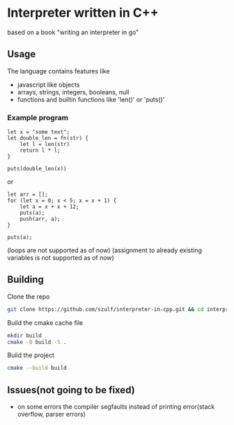 # Interpreter written in C++

based on a book "writing an interpreter in go"

## Usage

The language contains features like
- javascript like objects
- arrays, strings, integers, booleans, null
- functions and builtin functions like 'len()' or 'puts()'

### Example program
```
let x = "some text";
let double_len = fn(str) {
    let l = len(str)
    return l * l;
}

puts(double_len(x))
```

or

```
let arr = [];
for (let x = 0; x < 5; x = x + 1) {
    let a = x + x + 12;
    puts(a);
    push(arr, a);
}

puts(a);
```
(loops are not supported as of now)
(assignment to already existing variables is not supported as of now)

## Building

Clone the repo
```bash
git clone https://github.com/szulf/interpreter-in-cpp.git && cd interpreter-in-cpp
```

Build the cmake cache file
```bash
mkdir build
cmake -B build -S .
```

Build the project
```bash
cmake --build build
```

## Issues(not going to be fixed)
- on some errors the compiler segfaults instead of printing error(stack overflow, parser errors)
